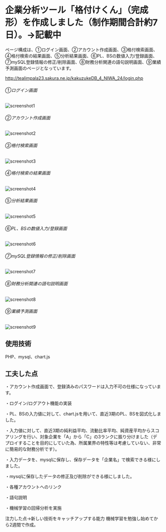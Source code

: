 # 企業分析ツール「格付けくん」（完成形）を作成しました（制作期間合計約7日）。→記載中

ページ構成は、①ログイン画面、②アカウント作成画面、③格付検索画面、④格付検索の結果画面、⑤分析結果画面、⑥PL、BSの数値入力/登録画面、⑦mySQL登録情報の修正/削除画面、⑧財務分析関連の語句説明画面、⑨業績予測画面のページとなっています。

http://tealimpala23.sakura.ne.jp/kakuzukeDB_4_NIWA_24/login.php


###### ①ログイン画面
![](pic1.png "screenshot1")


###### ②アカウント作成画面
![](pic2.png "screenshot2")


###### ③格付検索画面
![](pic3.png "screenshot3")


###### ④格付検索の結果画面
![](pic4.png "screenshot4")


###### ⑤分析結果画面
![](pic5.png "screenshot5")


###### ⑥PL、BSの数値入力/登録画面
![](pic6.png "screenshot6")


###### ⑦mySQL登録情報の修正/削除画面
![](pic7.png "screenshot7")


###### ⑧財務分析関連の語句説明画面
![](pic8.png "screenshot8")


###### ⑨業績予測画面
![](pic9.png "screenshot9")



## 使用技術
PHP、mysql、chart.js

## 工夫した点
・アカウント作成画面で、登録済みのパスワードは入力不可の仕様になっています。

・ログイン/ログアウト機能の実装

・PL、BSの入力値に対して、chart.jsを用いて、直近3期のPL、BSを図式化しました。

・入力値に対して、直近3期の純利益平均、流動比率平均、純資産平均からスコアリングを行い、対象企業を「A」から「C」の3ランクに振り分けました（デプロイすることを目的にしていた為、所属業界の特性等は考慮していない、非常に簡易的な財務分析です）。

・入力データを、mysqlに保存し、保存データを「企業名」で検索できる様にしました。

・mysqlに保存したデータの修正及び削除ができる様にしました。

・各種アカウントへのリンク

・語句説明


・機械学習の回帰分析を実施


注力した点→新しい技術をキャッチアップする能力
機械学習を勉強し始めてから2週間で作成。

